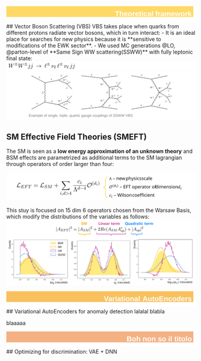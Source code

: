 <img src="./docs/assets/images/theoretical_framework.svg" alt="ch1"> 
## Vector Boson Scattering (VBS)
VBS takes place when quarks from different protons radiate vector bosons, which in turn interact:
- It is an ideal place for searches for new physics because it is **sensitive to modifications of the EWK sector**.
- We used MC generations @LO, @parton-level of **Same Sign WW scattering(SSWW)** with fully leptonic final state:

<img src="./docs/assets/images/ssww.png" alt="ssww">
<img src="./docs/assets/images/feynman.svg" alt="feynman">

## SM Effective Field Theories (SMEFT)
The SM is seen as a **low energy approximation of an unknown theory** and BSM effects are parametrized as additional terms to the SM lagrangian through operators of order larger than four:

<img src="./docs/assets/images/LEFT.svg" alt="LEFT">

This stuy is focused on 15 dim 6 operators chosen from the Warsaw Basis, which modify the distributions of the variables as follows:
<img src="./docs/assets/images/EFTcontrib.png" alt="EFTcontrib">


<img src="./docs/assets/images/chapter_vaes.svg" alt="ch2">
## Variational AutoEncoders for anomaly detection
lalalal
blabla


blaaaaa


<img src="./docs/assets/images/chapter_boh.svg" alt="ch3">
## Optimizing for discrimination: VAE + DNN


